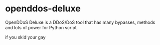 # openddos-deluxe
OpenDDoS Deluxe is a DDoS/DoS tool that has many bypasses, methods and lots of power for Python script

if you skid your gay
